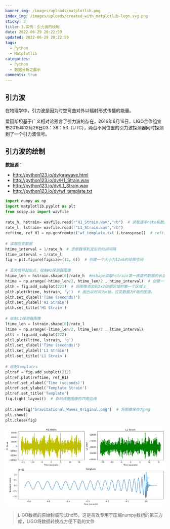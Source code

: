 ```yaml
---
banner_img: /images/uploads/matplotlib.png
index_img: /images/uploads/created_with_matplotlib-logo.svg.png
sticky: 3
title: 3.实例：引力波的绘制
date: 2022-06-29 20:22:59
updated: 2022-06-29 20:22:59
tags:
  - Python
  - Matplotlib
categories:
  - Python
  - 数据分析之展示
comments: true
---
```



## 引力波

在物理学中，引力波是因为时空弯曲对外以辐射形式传播的能量。

爱因斯坦基于广义相对论预言了引力波的存在，2016年6月16日，LIGO合作组宣布2015年12月26日03：38：53（UTC），两台不同位置的引力波探测器同时探测到了一个引力波信号。

## 引力波的绘制

**数据源**：

+ http://python123.io/dv/grawave.html
+ http://python123.io/dv/H1_Strain.wav
+ http://python123.io/dv/L1_Strain.wav
+ http://python123.io/dv/wf_template.txt

```python
import numpy as np
import matplotlib.pyplot as plt
from scipy.io import wavfile

rate_h, hstrain= wavfile.read(r"H1_Strain.wav","rb")  # 读取速率rate和数据strain
rate_l, lstrain= wavfile.read(r"L1_Strain.wav","rb")
reftime, ref_H1 = np.genfromtxt('wf_template.txt').transpose()  # reftime是时间序列，ref_H1为信号数据，genfromtxt执行两个循环，第一个循环是将每一行转换为字符串序列，第二个循环是将每一个字符串序列转换成相应的数据类型，transpose将这个两行矩阵进行转置，在赋予给reftime和ref_H1

# 读取应变数据
htime_interval = 1/rate_h  # 求倒数得到波形的时间间隔
ltime_interval = 1/rate_l
fig = plt.figure(figsize=(12, 6))  # 创建一个大小为12x6的绘图空间

# 丢失信号起始点，绘制H1探测器图像
htime_len = hstrain.shape[0]/rate_h  #mshape读取hstrain第一维度的数据的长度，也就是数据点的个数，在除以rate后，得到函数在坐标上的图长度
htime = np.arange(-htime_len/2, htime_len/2 , htime_interval)  # 创建一个数组代表X轴
plth = fig.add_subplot(221)  # 将图像添加到2x2绘图区域的第一个区域上
plth.plot(htime, hstrain, 'y')  # 画出以时间为x轴，应变数据为Y轴的图像。
plth.set_xlabel('Time (seconds)')
plth.set_ylabel('H1 Strain')
plth.set_title('H1 Strain')

# 绘制L1探测器图像
ltime_len = lstrain.shape[0]/rate_l
ltime = np.arange(-ltime_len/2, ltime_len/2 , ltime_interval)
pltl = fig.add_subplot(222)
pltl.plot(ltime, lstrain, 'g')
pltl.set_xlabel('Time (seconds)')
pltl.set_ylabel('L1 Strain')
pltl.set_title('L1 Strain')

# 绘制templates
pltref = fig.add_subplot(212)
pltref.plot(reftime, ref_H1)
pltref.set_xlabel('Time (seconds)')
pltref.set_ylabel('Template Strain')
pltref.set_title('Template')
fig.tight_layout()  # 自动调整图像的四周边缘

plt.savefig("Gravitational_Waves_Original.png")  # 将图像保存为png
plt.show()
plt.close(fig)
```

![](https://raw.githubusercontent.com/cfx2020/image/main/image-20210725181809320.png)

> LIGO数据的原始封装形式hdf5，这是高效专用于压缩numpy数组的第三方库，LIGO将数据转换成方便下载的文件

